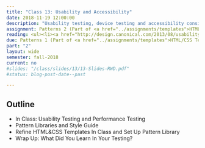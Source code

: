 ```yaml
---
title: "Class 13: Usability and Accessibility"
date: 2018-11-19 12:00:00
description: "Usability testing, device testing and accessibility considerations for web design."
assignment: Patterns 2 (Part of <a href="../assignments/templates">HTML/CSS Templates + Patterns</a>) and <a href="../assignments/testing">Performance & Usability Testing Plan</a>
reading: <ul><li><a href="http://design.canonical.com/2013/08/usability-testing-how-do-we-design-effective-tasks">Usability testing - how do we design effective tasks by Tingting Zhao</a></li><li><a href="http://alistapart.com/article/reframing-accessibility-for-the-web">Reframing Accessibility for the Web by Anne Gibson</a></li><li><a href="http://bradfrost.com/blog/mobile/test-on-real-mobile-devices-without-breaking-the-bank/">Test on Real Mobile Devices Without Breaking the Bank by Brad Frost</a></li><li><a href="http://a11yproject.com/checklist.html">For Reference - Web Accessibility Checklist</a></li></ul>
due: Patterns 1 (Part of <a href="../assignments/templates">HTML/CSS Templates + Patterns</a>)
part: "2"
layout: wide
semester: fall-2018
current: no
#slides: "/class/slides/13/13-Slides-RWD.pdf"
#status: blog-post-date--past

---
```


## Outline

* In Class: Usability Testing and Performance Testing
* Pattern Libraries and Style Guide
* Refine HTML&CSS Templates In Class and Set Up Pattern Library
* Wrap Up:  What Did You Learn In Your Testing?
